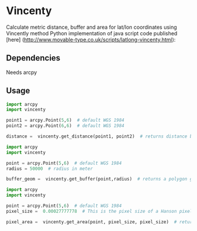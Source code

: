 # Vincenty
Calculate metric distance, buffer and area for lat/lon coordinates using Vincently method
Python implementation of java script code published [here] (http://www.movable-type.co.uk/scripts/latlong-vincenty.html):

## Dependencies
Needs arcpy

## Usage

```python
import arcpy
import vincenty

point1 = arcpy.Point(5,6)  # default WGS 1984
point2 = arcpy.Point(6,6)  # default WGS 1984

distance =  vincenty.get_distance(point1, point2)  # returns distance between points in meter
```

```python
import arcpy
import vincenty

point = arcpy.Point(5,6)  # default WGS 1984
radius = 50000  # radius in meter

buffer_geom =  vincenty.get_buffer(point,radius)  # returns a polygon geometry
```

```python
import arcpy
import vincenty

point = arcpy.Point(5,6)  # default WGS 1984
pixel_size =  0.00027777778  # This is the pixel size of a Hanson pixel

pixel_area =  vincenty.get_area(point, pixel_size, pixel_size)  # returns area of a pixel at given location
```





